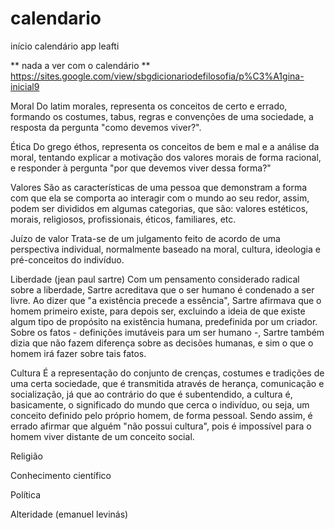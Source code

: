 # calendario
início calendário app leafti

** nada a ver com o calendário **
https://sites.google.com/view/sbgdicionariodefilosofia/p%C3%A1gina-inicial9


Moral
  Do latim morales, representa os conceitos de certo e errado, formando os costumes, tabus, regras e convenções de uma sociedade, a resposta da pergunta "como devemos viver?".

Ética
  Do grego éthos, representa os conceitos de bem e mal e a análise da moral, tentando explicar a motivação dos valores morais de forma racional, e responder à pergunta "por que devemos viver dessa forma?"

Valores
  São as características de uma pessoa que demonstram a forma com que ela se comporta ao interagir com o mundo ao seu redor, assim, podem ser divididos em algumas categorias, que são: valores estéticos, morais, religiosos, profissionais, éticos, familiares, etc.

Juízo de valor
  Trata-se de um julgamento feito de acordo de uma perspectiva individual, normalmente baseado na moral, cultura, ideologia e pré-conceitos do indivíduo.

Liberdade (jean paul sartre)
  Com um pensamento considerado radical sobre a liberdade, Sartre acreditava que o ser humano é condenado a ser livre. Ao dizer que "a existência precede a essência", Sartre afirmava que o homem primeiro existe, para depois ser, excluindo a ideia de que existe algum tipo de propósito na existência humana, predefinida por um criador. Sobre os fatos - definições imutáveis para um ser humano -, Sartre também dizia que não fazem diferença sobre as decisões humanas, e sim o que o homem irá fazer sobre tais fatos.

Cultura
  É a representação do conjunto de crenças, costumes e tradições de uma certa sociedade, que é transmitida através de herança, comunicação e socialização, já que ao contrário do que é subentendido, a cultura é, basicamente, o significado do mundo que cerca o indivíduo, ou seja, um conceito definido pelo próprio homem, de forma pessoal. Sendo assim, é errado afirmar que alguém "não possui cultura", pois é impossível para o homem viver distante de um conceito social.

Religião
  

Conhecimento científico

Política

Alteridade (emanuel levinás)
